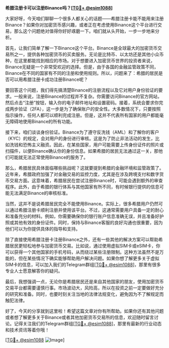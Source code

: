 **希腊注册卡可以注册Binance吗？[[TG💪+ @esim1088](https://t.me/s/esim1088)]**

大家好呀，今天咱们聊聊一个很多人都关心的话题——希腊注册卡能不能用来注册Binance？如果你对加密货币感兴趣，或者正在考虑使用Binance这个平台进行交易，那么这个问题绝对值得你好好琢磨一下。咱们就从头开始，一步一步地来分析。

首先，让我们简单了解一下Binance这个平台。Binance是全球最大的加密货币交易所之一，提供各种加密货币的买卖服务。无论是比特币、以太坊还是其他小众币种，在这里都能找到相应的市场。对于想要进入加密货币世界的投资者来说，Binance无疑是一个非常受欢迎的选择。但是，由于各国的金融监管政策不同，Binance在不同的国家有不同的注册和使用规则。所以，问题来了：希腊的居民是否可以用希腊注册卡成功注册Binance呢？

要回答这个问题，我们得先搞清楚Binance的注册流程以及它对用户身份验证的要求。一般来说，注册Binance的过程并不复杂。你需要访问Binance的官方网站，然后点击“注册”按钮，输入你的电子邮件地址和设置密码。接着，系统会要求你完成两步验证（2FA），这一步是为了确保账户的安全性。大多数情况下，只要按照指示操作，任何人都可以顺利完成注册。但是，这并不代表所有国家的用户都能毫无障碍地使用Binance的所有功能。

接下来，咱们谈谈身份验证。Binance为了遵守反洗钱（AML）和了解你的客户（KYC）的规定，会对用户的身份进行审核。这是为了防止非法活动的发生，比如洗钱和恐怖主义融资。因此，在某些国家，用户可能需要上传身份证件的照片或扫描件，以便Binance确认你的身份信息。如果希腊的居民无法通过这一关，那他们可能就无法正常使用Binance的服务了。

那么，希腊居民具体面临哪些挑战呢？这就要提到希腊的金融环境和监管政策了。近年来，希腊政府加强了对金融交易的监控力度，尤其是在涉及跨境支付和数字货币交易方面。这意味着，希腊居民在尝试注册Binance时，可能会遇到额外的审查程序。此外，由于希腊的银行体系与其他国家有所不同，有时候银行提供的信息可能无法满足Binance的审核标准。

当然，这并不是说希腊居民完全不能使用Binance。实际上，很多希腊用户仍然可以通过希腊注册卡顺利注册并使用该平台。不过，这通常需要用户具备一定的耐心和准备充分的材料。例如，你需要确保你的银行账户信息准确无误，并且准备好护照或其他有效的身份证件。同时，保持与Binance客服的良好沟通也很重要，因为他们可以为你提供具体的指导和支持。

除了直接使用希腊注册卡注册Binance之外，还有一些其他的解决方案可以帮助希腊居民更轻松地参与加密货币交易。比如说，通过使用虚拟SIM卡或eSIM卡，你可以获得一个其他国家的手机号码，从而绕过某些注册限制。这种方法虽然不是万能的，但在某些情况下确实能够帮助用户解决问题。如果你想了解更多关于虚拟SIM卡的信息，可以加入我们的Telegram群组[[TG💪+ @esim1088](https://t.me/s/esim1088)]，那里有很多专业人士愿意解答你的疑问。

最后，我想强调一点，无论你是希腊居民还是来自其他国家的朋友，使用加密货币交易平台都需要谨慎行事。市场波动大，风险高，所以在投资之前一定要做好充分的研究和准备。同时，也要时刻关注当地的法律法规变化，避免因为不了解规定而触犯法律。

好了，今天的分享就到这里啦！希望这篇文章对你有所帮助。如果你还有其他问题或者想了解更多关于Binance或者其他加密货币交易所的信息，欢迎随时留言讨论。记得关注我们的Telegram群组[[TG💪+ @esim1088](https://t.me/s/esim1088)]，那里有最新的行业动态和技术资讯等着你哦！

[[TG💪+ @esim1088](https://t.me/s/esim1088) ![Image](https://i.postimg.cc/4NQfJmqS/Snipaste-2025-05-13-00-14-12.png)]